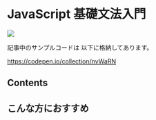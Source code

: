 # JavaScript 基礎文法入門

![](/images/leccafe.png)

記事中のサンプルコードは 以下に格納してあります。

https://codepen.io/collection/nvWaRN


## Contents


## こんな方におすすめ


